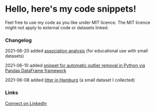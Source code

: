 # Hello, here's my code snippets!
Feel free to use my code as you like under MIT licence. 
The MIT licence might not apply to external code or datasets linked.

### Changelog
2021-06-20 added [association analysis](https://github.com/fabian-rudolf/snippets/blob/main/association_analysis/association_analysis.ipynb) (for educational use with small datasets)

2021-06-10 added [snippet for automatic outlier removal in Python via Pandas DataFrame framework](https://github.com/fabian-rudolf/snippets/blob/main/remove_scalar_outliers/remove_scalar_outliers.ipynb)

2021-06-08 added [litter in Hamburg](https://github.com/fabian-rudolf/snippets/blob/main/datasets/litter-in-hamburg/litter-in-hamburg.ipynb) (a small dataset I collected)

### Links
[Connect on LinkedIn](https://www.linkedin.com/in/%F0%9F%8C%8F-fabian-rudolf-10a4b4114/)
